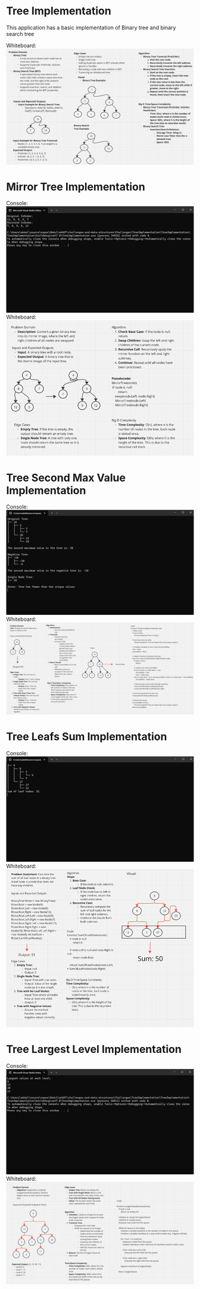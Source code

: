 # Tree Implementation
This application has a basic implementation of Binary tree and binary search tree


Whiteboard:
![Whiteboard for TreeImplementation](Images/TreeImplementationWhiteboard.png)

# Mirror Tree Implementation

Console:
![Console for MirrorTreeImplementation](Images/MirrorTreeConsole.png)
Whiteboard:
![Whiteboard for MirrorTreeImplementation](Images/MirrorTree.png)

# Tree Second Max Value Implementation

Console:
![Console for Tree Second Max Value](Images/SecondMaxConsole.png)
Whiteboard:
![Whiteboard for Tree Second Max Value](Images/SecondMax.png)

# Tree Leafs Sum Implementation

Console:
![Console for Leafs Sum](Images/LeafSumConsole.png)
Whiteboard:
![Whiteboard for Leafs Sum](Images/LeafSum.png)

# Tree Largest Level Implementation

Console:
![Console for Largest Level](Images/LargestLevelConsole.png)
Whiteboard:
![Whiteboard for Largest Level](Images/LargestLevel.png)